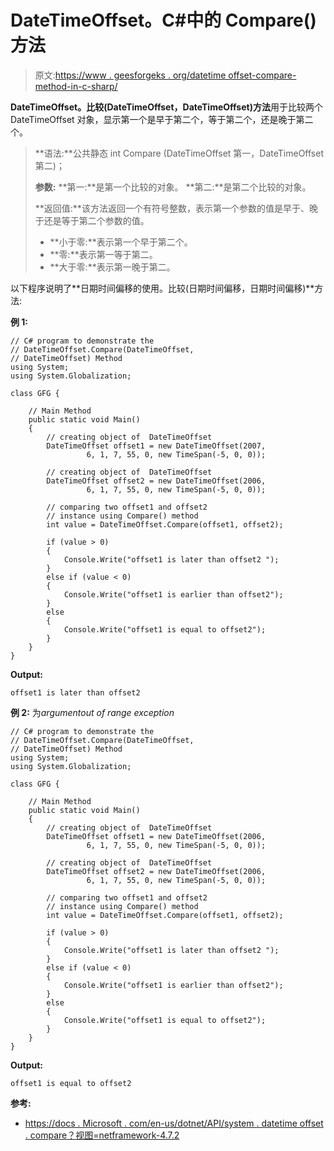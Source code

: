 # DateTimeOffset。C#中的 Compare()方法

> 原文:[https://www . geesforgeks . org/datetime offset-compare-method-in-c-sharp/](https://www.geeksforgeeks.org/datetimeoffset-compare-method-in-c-sharp/)

**DateTimeOffset。比较(DateTimeOffset，DateTimeOffset)方法**用于比较两个 DateTimeOffset 对象，显示第一个是早于第二个，等于第二个，还是晚于第二个。

> **语法:**公共静态 int Compare (DateTimeOffset 第一，DateTimeOffset 第二)；
> 
> **参数:**
> **第一:**是第一个比较的对象。
> **第二:**是第二个比较的对象。
> 
> **返回值:**该方法返回一个有符号整数，表示第一个参数的值是早于、晚于还是等于第二个参数的值。
> 
> *   **小于零:**表示第一个早于第二个。
> *   **零:**表示第一等于第二。
> *   **大于零:**表示第一晚于第二。

以下程序说明了**日期时间偏移的使用。比较(日期时间偏移，日期时间偏移)**方法:

**例 1:**

```
// C# program to demonstrate the
// DateTimeOffset.Compare(DateTimeOffset, 
// DateTimeOffset) Method
using System;
using System.Globalization;

class GFG {

    // Main Method
    public static void Main()
    {
        // creating object of  DateTimeOffset
        DateTimeOffset offset1 = new DateTimeOffset(2007,
                 6, 1, 7, 55, 0, new TimeSpan(-5, 0, 0));

        // creating object of  DateTimeOffset
        DateTimeOffset offset2 = new DateTimeOffset(2006,
                 6, 1, 7, 55, 0, new TimeSpan(-5, 0, 0));

        // comparing two offset1 and offset2
        // instance using Compare() method
        int value = DateTimeOffset.Compare(offset1, offset2);

        if (value > 0)
        {
            Console.Write("offset1 is later than offset2 ");
        }
        else if (value < 0) 
        {
            Console.Write("offset1 is earlier than offset2");
        }
        else
        {
            Console.Write("offset1 is equal to offset2");
        }
    }
}
```

**Output:**

```
offset1 is later than offset2

```

**例 2:** 为*argumentout of range exception*

```
// C# program to demonstrate the
// DateTimeOffset.Compare(DateTimeOffset,
// DateTimeOffset) Method
using System;
using System.Globalization;

class GFG {

    // Main Method
    public static void Main()
    {
        // creating object of  DateTimeOffset
        DateTimeOffset offset1 = new DateTimeOffset(2006,
                 6, 1, 7, 55, 0, new TimeSpan(-5, 0, 0));

        // creating object of  DateTimeOffset
        DateTimeOffset offset2 = new DateTimeOffset(2006,
                 6, 1, 7, 55, 0, new TimeSpan(-5, 0, 0));

        // comparing two offset1 and offset2
        // instance using Compare() method
        int value = DateTimeOffset.Compare(offset1, offset2);

        if (value > 0) 
        {
            Console.Write("offset1 is later than offset2 ");
        }
        else if (value < 0)
        {
            Console.Write("offset1 is earlier than offset2");
        }
        else 
        {
            Console.Write("offset1 is equal to offset2");
        }
    }
}
```

**Output:**

```
offset1 is equal to offset2

```

**参考:**

*   [https://docs . Microsoft . com/en-us/dotnet/API/system . datetime offset . compare？视图=netframework-4.7.2](https://docs.microsoft.com/en-us/dotnet/api/system.datetimeoffset.compare?view=netframework-4.7.2)
